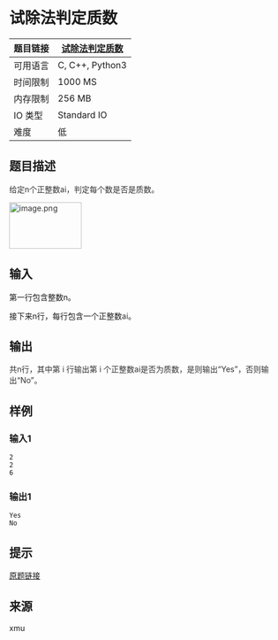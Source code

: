 # 试除法判定质数

| 题目链接 | [试除法判定质数](http://xmuoj.com/problem/ACW866) |
| --- | --- |
| 可用语言 | C, C++, Python3 |
| 时间限制 | 1000 MS |
| 内存限制 | 256 MB |
| IO 类型 | Standard IO |
| 难度 | 低 |

## 题目描述

<p><span style="color: rgb(51, 51, 51);">给定n个正整数</span><span style="color: rgb(51, 51, 51);">ai</span><span style="color: rgb(51, 51, 51);">，判定每个数是否是质数。</span><br /></p><p><span style="color: rgb(51, 51, 51);"><img alt="image.png" src="/public/upload/22b674ce71.png" width="131" height="84" /><br /></span></p>

## 输入

<p>第一行包含整数n。</p><p>接下来n行，每行包含一个正整数<span style="color: rgb(51, 51, 51);">a</span><span style="color: rgb(51, 51, 51);">i</span>。</p>

## 输出

<p><span style="color: rgb(51, 51, 51);">共n行，其中第 i 行输出第 i 个正整数</span><span style="color: rgb(51, 51, 51);">ai</span><span style="color: rgb(51, 51, 51);">是否为质数，是则输出“Yes”，否则输出“No”。</span><br /></p>

## 样例

### 输入1

```
2
2
6
```

### 输出1

```
Yes
No
```

## 提示

<p><a href="https://www.acwing.com/problem/content/868/" target="_blank">原题链接</a></p>

## 来源

xmu

